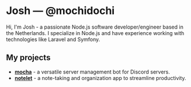 
# Josh &mdash; @mochidochi 

Hi, I'm Josh - a passionate Node.js software developer/engineer based in the Netherlands. I specialize in Node.js and have experience working with technologies like Laravel and Symfony. 


## My projects

- **[mocha](https://github.com/mochidochi/mocha)** - a versatile server management bot for Discord servers.
- **[notelet](https://github.com/mochidochi/notepet)** - a note-taking and organization app to streamline productivity.
